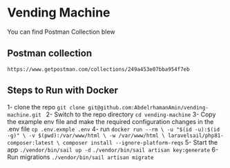# Vending Machine

You can find Postman Collection blew
## Postman collection
```https://www.getpostman.com/collections/249a453e07bba954f7eb```

## Steps to Run with Docker
1- clone the repo 
    ```git clone git@github.com:AbdelrhamanAmin/vending-machine.git ```
2- Switch to the repo directory 
    ```cd vending-machine```
3- Copy the example env file and make the required configuration changes in the .env file
    ```cp .env.exmple .env```
4- run
    ```
    docker run --rm \
    -u "$(id -u):$(id -g)" \
    -v $(pwd):/var/www/html \
    -w /var/www/html \
    laravelsail/php81-composer:latest \
    composer install --ignore-platform-reqs
    ```
5- Start the app
    ```./vendor/bin/sail up -d```
    ```./vendor/bin/sail artisan key:generate```
6- Run migrations 
    ```./vendor/bin/sail artisan migrate ```
